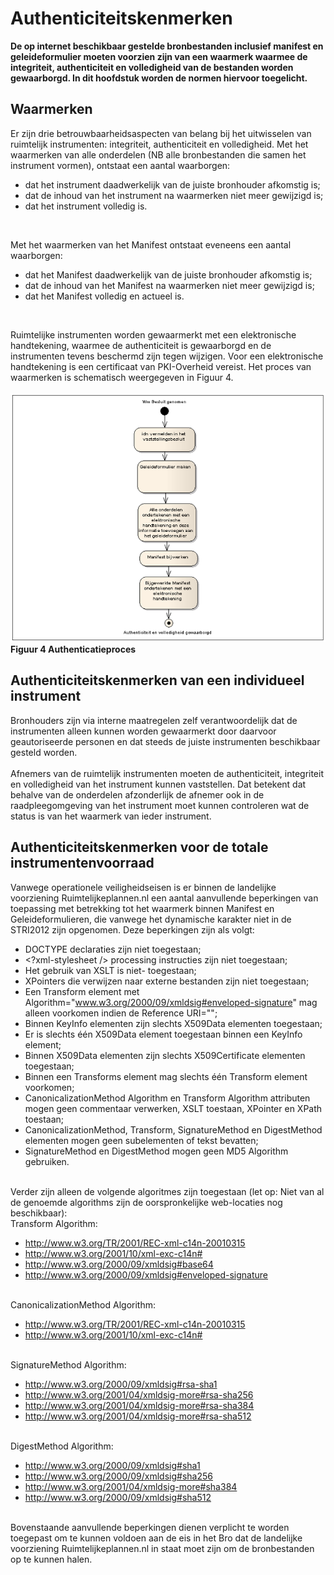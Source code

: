# Authenticiteitskenmerken
**De op internet beschikbaar gestelde bronbestanden inclusief manifest en
geleideformulier moeten voorzien zijn van een waarmerk waarmee de integriteit,
authenticiteit en volledigheid van de bestanden worden gewaarborgd. In dit
hoofdstuk worden de normen hiervoor toegelicht.**

## Waarmerken
Er zijn drie betrouwbaarheidsaspecten van belang bij het uitwisselen van
ruimtelijk instrumenten: integriteit, authenticiteit en volledigheid. Met het
waarmerken van alle onderdelen (NB alle bronbestanden die samen het instrument
vormen), ontstaat een aantal waarborgen:  
<ul><li>dat het instrument daadwerkelijk van de juiste bronhouder afkomstig is;</li>
<li>dat de inhoud van het instrument na waarmerken niet meer gewijzigd is;</li>
<li>dat het instrument volledig is.</li>
</ul></br>

Met het waarmerken van het Manifest ontstaat eveneens een aantal waarborgen: 
<ul><li>dat het Manifest daadwerkelijk van de juiste bronhouder afkomstig is;</li>
<li>dat de inhoud van het Manifest na waarmerken niet meer gewijzigd is;</li>
<li>dat het Manifest volledig en actueel is.</li>
</ul></br>

Ruimtelijke instrumenten worden gewaarmerkt met een elektronische handtekening,
waarmee de authenticiteit is gewaarborgd en de instrumenten tevens beschermd
zijn tegen wijzigen. Voor een elektronische handtekening is een certificaat van
PKI-Overheid vereist. Het proces van waarmerken is schematisch weergegeven in
Figuur 4.
</br></br>
![](media/2dabfdb5f0a4454372e04907ee725956.png)  
**Figuur 4 Authenticatieproces**

## Authenticiteitskenmerken van een individueel instrument
Bronhouders zijn via interne maatregelen zelf verantwoordelijk dat de
instrumenten alleen kunnen worden gewaarmerkt door daarvoor geautoriseerde
personen en dat steeds de juiste instrumenten beschikbaar gesteld worden.
<br/><br/>
Afnemers van de ruimtelijk instrumenten moeten de authenticiteit, integriteit en
volledigheid van het instrument kunnen vaststellen. Dat betekent dat behalve van
de onderdelen afzonderlijk de afnemer ook in de raadpleegomgeving van het
instrument moet kunnen controleren wat de status is van het waarmerk van ieder
instrument.

## Authenticiteitskenmerken voor de totale instrumentenvoorraad
Vanwege operationele veiligheidseisen is er binnen de landelijke voorziening Ruimtelijkeplannen.nl
een aantal aanvullende beperkingen van toepassing met betrekking tot het
waarmerk binnen Manifest en Geleideformulieren, die vanwege het dynamische
karakter niet in de STRI2012 zijn opgenomen. Deze beperkingen zijn als volgt:</br> 
- DOCTYPE declaraties zijn niet toegestaan;
- \<?xml-stylesheet /\> processing instructies zijn niet toegestaan;
- Het gebruik van XSLT is niet- toegestaan;
- XPointers die verwijzen naar externe bestanden zijn niet toegestaan;
- Een Transform element met Algorithm="<span class="nolinks">www.w3.org/2000/09/xmldsig#enveloped-signature</span>" mag alleen voorkomen indien de Reference URI="";
- Binnen KeyInfo elementen zijn slechts X509Data elementen toegestaan;
- Er is slechts één X509Data element toegestaan binnen een KeyInfo element;
- Binnen X509Data elementen zijn slechts X509Certificate elementen toegestaan;
- Binnen een Transforms element mag slechts één Transform element voorkomen;
- CanonicalizationMethod Algorithm en Transform Algorithm attributen mogen geen commentaar verwerken, XSLT toestaan, XPointer en XPath toestaan;
- CanonicalizationMethod, Transform, SignatureMethod en DigestMethod elementen mogen geen subelementen of tekst bevatten;
- SignatureMethod en DigestMethod mogen geen MD5 Algorithm gebruiken. 
</br></br>

Verder zijn alleen de volgende algoritmes zijn toegestaan (let op: Niet van al de genoemde algorithms zijn de oorspronkelijke web-locaties nog beschikbaar):  
Transform Algorithm:  
- <span class="nolinks">http://www.w3.org/TR/2001/REC-xml-c14n-20010315</span>
- <span class="nolinks">http://www.w3.org/2001/10/xml-exc-c14n#</span>
- <span class="nolinks">http://www.w3.org/2000/09/xmldsig#base64</span>
- <span class="nolinks">http://www.w3.org/2000/09/xmldsig#enveloped-signature</span>
</br></br>

CanonicalizationMethod Algorithm:  
- <span class="nolinks">http://www.w3.org/TR/2001/REC-xml-c14n-20010315</span>
- <span class="nolinks">http://www.w3.org/2001/10/xml-exc-c14n#</span>
</br></br>

SignatureMethod Algorithm:  
- <span class="nolinks">http://www.w3.org/2000/09/xmldsig#rsa-sha1</span>
- <span class="nolinks">http://www.w3.org/2001/04/xmldsig-more#rsa-sha256</span>
- <span class="nolinks">http://www.w3.org/2001/04/xmldsig-more#rsa-sha384</span>
- <span class="nolinks">http://www.w3.org/2001/04/xmldsig-more#rsa-sha512</span>
</br></br>

DigestMethod Algorithm:  
- <span class="nolinks">http://www.w3.org/2000/09/xmldsig#sha1</span>
- <span class="nolinks">http://www.w3.org/2000/09/xmldsig#sha256</span>
- <span class="nolinks">http://www.w3.org/2001/04/xmldsig-more#sha384</span>
- <span class="nolinks">http://www.w3.org/2000/09/xmldsig#sha512</span>
</br></br>

Bovenstaande aanvullende beperkingen dienen verplicht te worden toegepast om te
kunnen voldoen aan de eis in het Bro dat de landelijke voorziening Ruimtelijkeplannen.nl in staat moet
zijn om de bronbestanden op te kunnen halen.
